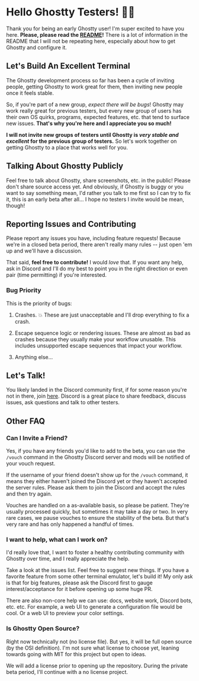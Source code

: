 # Hello Ghostty Testers! 👋👻

Thank you for being an early Ghostty user! I'm super excited to have you
here. **Please, please read the [README](https://github.com/ghostty-org/ghostty#readme)!**
There is a lot of information in the README that I will not be repeating here,
especially about how to get Ghostty and configure it.

## Let's Build An Excellent Terminal

The Ghostty development process so far has been a cycle of inviting people,
getting Ghostty to work great for them, then inviting new people once it
feels stable.

So, if you're part of a new group, _expect there will be bugs_!
Ghostty may work really great for previous testers, but every new group of
users has their own OS quirks, programs, expected features, etc. that tend
to surface new issues. **That's why you're here and I appreciate you so much!**

**I will not invite new groups of testers until Ghostty is _very stable and
excellent_ for the previous group of testers.** So let's work together on getting
Ghostty to a place that works well for you.

## Talking About Ghostty Publicly

Feel free to talk about Ghostty, share screenshots, etc. in the public!
Please don't share source access yet. And obviously, if Ghostty is buggy
or you want to say something mean, I'd rather you talk to me first so
I can try to fix it, this is an early beta after all... I hope no testers
I invite would be mean, though!

## Reporting Issues and Contributing

Please report any issues you have, including feature requests! Because we're
in a closed beta period, there aren't really many rules -- just open 'em up
and we'll have a discussion.

That said, **feel free to contribute!** I would _love_ that. If you want
any help, ask in Discord and I'll do my best to point you in the right direction
or even pair (time permitting) if you're interested.

### Bug Priority

This is the priority of bugs:

1. Crashes. 💥 These are just unacceptable and I'll drop everything to
   fix a crash.

2. Escape sequence logic or rendering issues. These are almost as bad as
   crashes because they usually make your workflow unusable. This includes
   unsupported escape sequences that impact your workflow.

3. Anything else...

## Let's Talk!

You likely landed in the Discord community first, if for some reason you're not
in there, join [here](https://discord.gg/ghostty). Discord is a great place to
share feedback, discuss issues, ask questions and talk to other testers.

## Other FAQ

### Can I Invite a Friend?

Yes, if you have any friends you'd like to add to the beta, you can use
the `/vouch` command in the Ghostty Discord server and mods will be notified
of your vouch request.

If the username of your friend doesn't show up for the `/vouch` command,
it means they either haven't joined the Discord yet or they haven't accepted
the server rules. Please ask them to join the Discord and accept the rules
and then try again.

Vouches are handled on a as-available basis, so please be patient. They're
usually processed quickly, but sometimes it may take a day or two. In very
rare cases, we pause vouches to ensure the stability of the beta. But that's
very rare and has only happened a handful of times.

### I want to help, what can I work on?

I'd really love that, I want to foster a healthy contributing community
with Ghostty over time, and I really appreciate the help.

Take a look at the issues list. Feel free to suggest new things. If you
have a favorite feature from some other terminal emulator, let's build it!
My only ask is that for big features, please ask the Discord first to gauge
interest/acceptance for it before opening up some huge PR.

There are also non-core help we can use: docs, website work, Discord bots,
etc. etc. For example, a web UI to generate a configuration file would be
cool. Or a web UI to preview your color settings.

### Is Ghostty Open Source?

Right now technically not (no license file). But yes, it will be full
open source (by the OSI definition). I'm not sure what license to choose
yet, leaning towards going with MIT for this project but open to ideas.

We will add a license prior to opening up the repository. During the private
beta period, I'll continue with a no license project.
